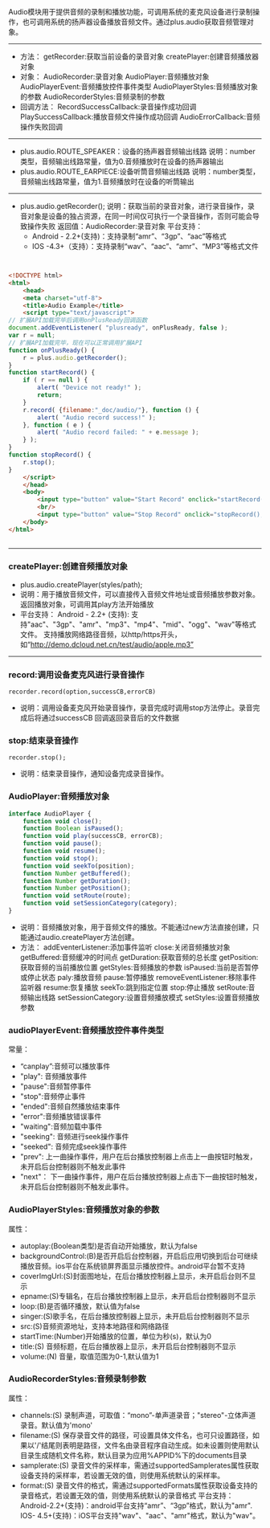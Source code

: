Audio模块用于提供音频的录制和播放功能，可调用系统的麦克风设备进行录制操作，也可调用系统的扬声器设备播放音频文件。通过plus.audio获取音频管理对象。
***
* 方法：
    getRecorder:获取当前设备的录音对象
    createPlayer:创建音频播放器对象
* 对象：
    AudioRecorder:录音对象
    AudioPlayer:音频播放对象
    AudioPlayerEvent:音频播放控件事件类型
    AudioPlayerStyles:音频播放对象的参数
    AudioRecorderStyles:音频录制的参数
* 回调方法：
    RecordSuccessCallback:录音操作成功回调
    PlaySuccessCallback:播放音频文件操作成功回调
    AudioErrorCallback:音频操作失败回调

***
* plus.audio.ROUTE_SPEAKER：设备的扬声器音频输出线路 说明：number类型，音频输出线路常量，值为0.音频播放时在设备的扬声器输出
* plus.audio.ROUTE_EARPIECE:设备听筒音频输出线路 说明：number类型，音频输出线路常量，值为1.音频播放时在设备的听筒输出

***
* plus.audio.getRecorder(); 
    说明：获取当前的录音对象，进行录音操作，录音对象是设备的独占资源，在同一时间仅可执行一个录音操作，否则可能会导致操作失败
    返回值：AudioRecorder:录音对象
    平台支持：
    * Android - 2.2+(支持)：支持录制“amr”、“3gp”、“aac”等格式
    * IOS -4.3+（支持）：支持录制“wav”、“aac”、“amr”、“MP3”等格式文件
```html


<!DOCTYPE html>
<html>
	<head>
	<meta charset="utf-8">
	<title>Audio Example</title>
	<script type="text/javascript">
// 扩展API加载完毕后调用onPlusReady回调函数 
document.addEventListener( "plusready", onPlusReady, false );
var r = null; 
// 扩展API加载完毕，现在可以正常调用扩展API 
function onPlusReady() { 
	r = plus.audio.getRecorder(); 
}
function startRecord() {
	if ( r == null ) {
		alert( "Device not ready!" );
		return; 
	} 
	r.record( {filename:"_doc/audio/"}, function () {
		alert( "Audio record success!" );
	}, function ( e ) {
		alert( "Audio record failed: " + e.message );
	} );
}
function stopRecord() {
	r.stop(); 
}
	</script>
	</head>
	<body>
		<input type="button" value="Start Record" onclick="startRecord();"/> 
		<br/>
		<input type="button" value="Stop Record" onclick="stopRecord();"/>
	</body>
</html>
	
```

***
### createPlayer:创建音频播放对象
* plus.audio.createPlayer(styles/path);
* 说明：用于播放音频文件，可以直接传入音频文件地址或音频播放参数对象。返回播放对象，可调用其play方法开始播放
* 平台支持：
    Android - 2.2+ (支持): 支持"aac"、"3gp"、"amr"、"mp3"、"mp4"、"mid"、"ogg"、"wav"等格式文件。 支持播放网络路径音频，以http/https开头，如“http://demo.dcloud.net.cn/test/audio/apple.mp3”
    
*** 
### record:调用设备麦克风进行录音操作
`recorder.record(option,successCB,errorCB)`
* 说明：调用设备麦克风开始录音操作，录音完成时调用stop方法停止。录音完成后将通过successCB 回调返回录音后的文件数据

### stop:结束录音操作
`recorder.stop();`
* 说明：结束录音操作，通知设备完成录音操作。

### AudioPlayer:音频播放对象
```javascript
interface AudioPlayer {
    function void close();
    function Boolean isPaused();
	function void play(successCB, errorCB);
	function void pause();
	function void resume();
	function void stop();
	function void seekTo(position);
	function Number getBuffered();
	function Number getDuration();
	function Number getPosition();
	function void setRoute(route);
	function void setSessionCategory(category);
}

```
* 说明：音频播放对象，用于音频文件的播放。不能通过new方法直接创建，只能通过audio.createPlayer方法创建。
* 方法：
    addEventerListener:添加事件监听
    close:关闭音频播放对象
    getBuffered:音频缓冲的时间点
    getDuration:获取音频的总长度
    getPosition:获取音频的当前播放位置
    getStyles:音频播放的参数
    isPaused:当前是否暂停或停止状态
    paly:播放音频
    pause:暂停播放
    removeEventListener:移除事件监听器
    resume:恢复播放
    seekTo:跳到指定位置
    stop:停止播放
    setRoute:音频输出线路
    setSessionCategory:设置音频播放模式
    setStyles:设置音频播放参数
    
### audioPlayerEvent:音频播放控件事件类型
常量：
* “canplay”:音频可以播放事件
* "play": 音频播放事件
* "pause":音频暂停事件
* "stop":音频停止事件
* "ended":音频自然播放结束事件
* "error":音频播放错误事件
* "waiting":音频加载中事件
* "seeking": 音频进行seek操作事件
* "seeked": 音频完成seek操作事件
* "prev": 上一曲操作事件，用户在后台播放控制器上点击上一曲按钮时触发，未开启后台控制器则不触发此事件
* "next"： 下一曲操作事件，用户在后台播放控制器上点击下一曲按钮时触发，未开启后台控制器则不触发此事件。

### AudioPlayerStyles:音频播放对象的参数
属性：
* autoplay:(Boolean类型)是否自动开始播放，默认为false
* backgroundControl:(B)是否开启后台控制器，开启后应用切换到后台可继续播放音频。ios平台在系统锁屏界面显示播放控件。android平台暂不支持
* coverImgUrl:(S)封面图地址，在后台播放控制器上显示，未开启后台则不显示
* epname:(S)专辑名，在后台播放控制器上显示，未开启后台控制器则不显示
* loop:(B)是否循环播放，默认值为false
* singer:(S)歌手名，在后台播放控制器上显示，未开启后台控制器则不显示
* src:(S)音频资源地址，支持本地路径和网络路径
* startTime:(Number)开始播放的位置，单位为秒(s)，默认为0
* title:(S) 音频标题，在后台播放器上显示，未开启后台控制器则不显示
* volume:(N) 音量，取值范围为0-1,默认值为1

### AudioRecorderStyles:音频录制参数
属性：
* channels:(S) 录制声道，可取值：“mono”-单声道录音；"stereo"-立体声道录音。默认值为'mono'
* filename:(S) 保存录音文件的路径，可设置具体文件名，也可只设置路径，如果以'/'结尾则表明是路径，文件名由录音程序自动生成。如未设置则使用默认目录生成随机文件名称，默认目录为应用%APPID%下的documents目录
* samplerate:(S) 录音文件的采样率，需通过supportedSamplerates属性获取设备支持的采样率，若设置无效的值，则使用系统默认的采样率。
* format:(S) 录音文件的格式，需通过supportedFormats属性获取设备支持的录音格式，若设置无效的值，则使用系统默认的录音格式
    平台支持：
        Android-2.2+(支持)：android平台支持“amr”、“3gp”格式，默认为"amr".
        IOS- 4.5+(支持)：iOS平台支持"wav"、"aac"、"amr"格式，默认为"wav"。






